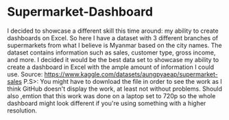 # Supermarket-Dashboard
I decided to showcase a different skill this time around: my ability to create dashboards on Excel. So here I have a dataset with 3 different branches of supermarkets from what I believe is Myanmar based on the city names. The dataset contains information such as sales, customer type, gross income, and more. I decided it would be the best data set to showcase my ability to create a dashboard in Excel with the ample amount of information I could use. Source:  https://www.kaggle.com/datasets/aungpyaeap/supermarket-sales
P.S>: You might have to download the file in order to see the work as I think GitHub doesn't display the work, at least not without problems. Should also ,emtion that this work was done on a laptop set to 720p so the whole dashboard might look different if you're using something with a higher resolution.
